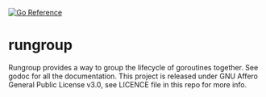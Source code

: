 [![Go Reference](https://pkg.go.dev/badge/github.com/eqrx/rungroup.svg)](https://pkg.go.dev/github.com/eqrx/rungroup)
# rungroup

Rungroup provides a way to group the lifecycle of goroutines together. See godoc for all the documentation.
This project is released under GNU Affero General Public License v3.0, see LICENCE file in this repo for more info.